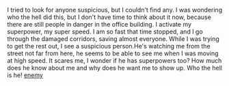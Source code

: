 I tried to look for anyone suspicious, but I couldn't find any. I was wondering who the hell did this, but I don't have time to think about it now, because there are still people in danger in the office building. I activate my superpower, my super speed. I am so fast that time stopped, and I go through the damaged corridors, saving almost everyone. While I was trying to get the rest out, I see a suspicious person.He's watching me from the street not far from here, he seems to be able to see me when I was moving at high speed.  It scares me, I wonder if he has superpowers too? How much does he know about me and why does he want me to show up. Who the hell is he!
[enemy](/enemy.md)